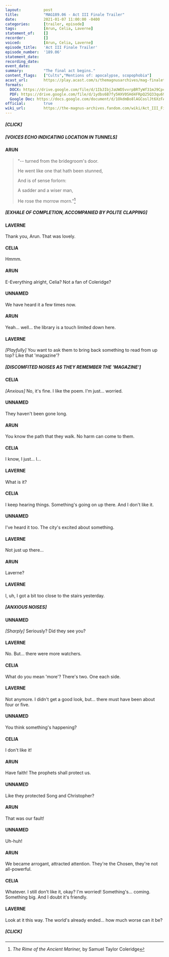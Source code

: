 ```yaml
---
layout:          post
title:           "MAG189.06 - Act III Finale Trailer"
date:            2021-01-07 11:00:00 -0400
categories:      [trailer, episode]
tags:            [Arun, Celia, Laverne]
statement_of:    []
recorder:        []
voiced:          [Arun, Celia, Laverne]
episode_title:   'Act III Finale Trailer'
episode_number:  '189.06'
statement_date:  
recording_date:  
event_date:      
summary:         "The final act begins."
content_flags:   ["Cults","Mentions of: apocalypse, scopophobia"]
acast_url:       https://play.acast.com/s/themagnusarchives/mag-finaletrailer
formats: 
  DOCX: https://drive.google.com/file/d/1IbJIbjJaUWD5vvrpBRTyWf31mJ9Cpcn1/view
  PDF: https://drive.google.com/file/d/1ydbs6B7fy5HXV0SHd4FRpQ25Q33qu692/view
  Google Doc: https://docs.google.com/document/d/1OkdmBo8lAGCoslJt6XzFANtupeZT74nJvulCjvR6w5A/edit
official:        true
wiki_url:        https://the-magnus-archives.fandom.com/wiki/Act_III_Finale_Trailer
---
```


##### [CLICK]

##### [VOICES ECHO INDICATING LOCATION IN TUNNELS]

#### ARUN

> "-- turned from the bridegroom's door.
> 
> 
> 
> He went like one that hath been stunned,
> 
> And is of sense forlorn:
> 
> A sadder and a wiser man,
> 
> He rose the morrow morn."[^1]

[^1]: *The Rime of the Ancient Mariner,* by Samuel Taylor Coleridge

##### [EXHALE OF COMPLETION, ACCOMPANIED BY POLITE CLAPPING]

#### LAVERNE

Thank you, Arun. That was lovely.

#### CELIA

Hmmm.

#### ARUN

E-Everything alright, Celia? Not a fan of Coleridge?

#### UNNAMED

We have heard it a few times now.

#### ARUN

Yeah... well... the library is a touch limited down here.

#### LAVERNE

_[Playfully]_ You want to ask them to bring back something to read from up top? Like that 'magazine'?

##### [DISCOMFITED NOISES AS THEY REMEMBER THE 'MAGAZINE']

#### CELIA

_[Anxious]_ No, it's fine. I like the poem. I'm just... worried.

#### UNNAMED

They haven't been gone long.

#### ARUN

You know the path that they walk. No harm can come to them.

#### CELIA

I know, I just... I...

#### LAVERNE

What is it?

#### CELIA

I keep hearing things. Something's going on up there. And I don't like it.

#### UNNAMED

I've heard it too. The city's excited about something.

#### LAVERNE

Not just up there...

#### ARUN

Laverne?

#### LAVERNE

I, uh, I got a bit too close to the stairs yesterday. 

##### [ANXIOUS NOISES]

#### UNNAMED

_[Sharply]_ Seriously? Did they see you?

#### LAVERNE

No. But... there were more watchers.

#### CELIA

What do you mean 'more'? There's two. One each side.

#### LAVERNE

Not anymore. I didn't get a good look, but... there must have been about four or five.

#### UNNAMED

You think something's happening?

#### CELIA

I don't like it!

#### ARUN

Have faith! The prophets shall protect us.

#### UNNAMED

Like they protected Song and Christopher?

#### ARUN

That was our fault!

#### UNNAMED

Uh-huh!

#### ARUN

We became arrogant, attracted attention. They're the Chosen, they're not all-powerful.

#### CELIA

Whatever. I still don't like it, okay? I'm worried! Something's... coming. Something big. And I doubt it's friendly.

#### LAVERNE

Look at it this way. The world's already ended... how much worse can it be?

##### [CLICK]